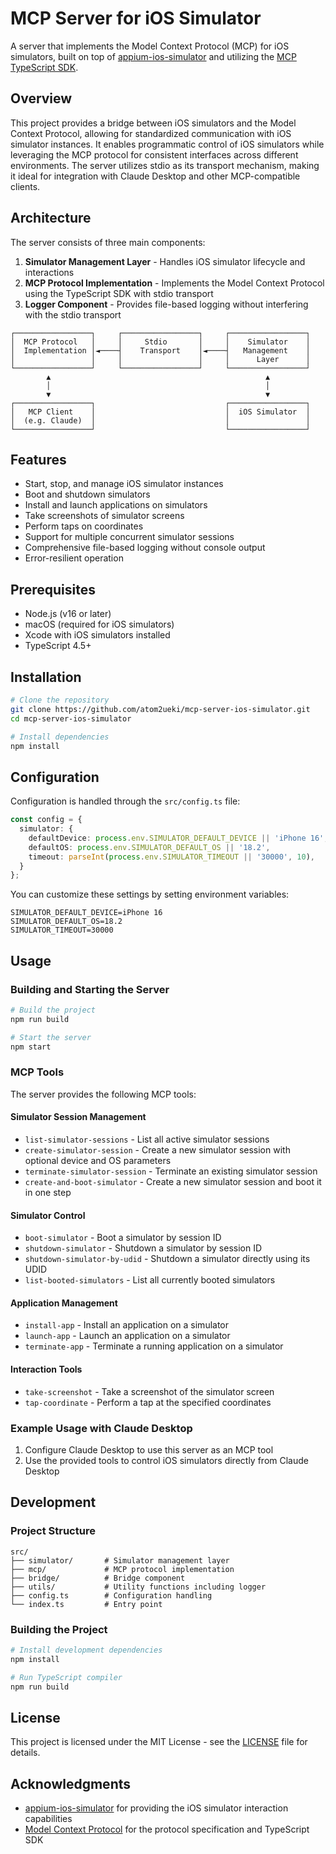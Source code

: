 # MCP Server for iOS Simulator

A server that implements the Model Context Protocol (MCP) for iOS simulators, built on top of [appium-ios-simulator](https://github.com/appium/appium-ios-simulator) and utilizing the [MCP TypeScript SDK](https://github.com/modelcontextprotocol/typescript-sdk).

## Overview

This project provides a bridge between iOS simulators and the Model Context Protocol, allowing for standardized communication with iOS simulator instances. It enables programmatic control of iOS simulators while leveraging the MCP protocol for consistent interfaces across different environments. The server utilizes stdio as its transport mechanism, making it ideal for integration with Claude Desktop and other MCP-compatible clients.

## Architecture

The server consists of three main components:

1. **Simulator Management Layer** - Handles iOS simulator lifecycle and interactions
2. **MCP Protocol Implementation** - Implements the Model Context Protocol using the TypeScript SDK with stdio transport
3. **Logger Component** - Provides file-based logging without interfering with the stdio transport

```
┌─────────────────┐     ┌─────────────────┐     ┌─────────────────┐
│  MCP Protocol   │     │     Stdio       │     │    Simulator    │
│  Implementation │◄────┤    Transport    │◄────┤   Management    │
│                 │     │                 │     │      Layer      │
└─────────────────┘     └─────────────────┘     └─────────────────┘
        ▲                                                ▲
        │                                                │
        ▼                                                ▼
┌─────────────────┐                             ┌─────────────────┐
│   MCP Client    │                             │  iOS Simulator  │
│  (e.g. Claude)  │                             │                 │
└─────────────────┘                             └─────────────────┘
```

## Features

- Start, stop, and manage iOS simulator instances
- Boot and shutdown simulators
- Install and launch applications on simulators
- Take screenshots of simulator screens
- Perform taps on coordinates
- Support for multiple concurrent simulator sessions
- Comprehensive file-based logging without console output
- Error-resilient operation

## Prerequisites

- Node.js (v16 or later)
- macOS (required for iOS simulators)
- Xcode with iOS simulators installed
- TypeScript 4.5+

## Installation

```bash
# Clone the repository
git clone https://github.com/atom2ueki/mcp-server-ios-simulator.git
cd mcp-server-ios-simulator

# Install dependencies
npm install
```

## Configuration

Configuration is handled through the `src/config.ts` file:

```typescript
const config = {
  simulator: {
    defaultDevice: process.env.SIMULATOR_DEFAULT_DEVICE || 'iPhone 16',
    defaultOS: process.env.SIMULATOR_DEFAULT_OS || '18.2',
    timeout: parseInt(process.env.SIMULATOR_TIMEOUT || '30000', 10),
  }
};
```

You can customize these settings by setting environment variables:

```
SIMULATOR_DEFAULT_DEVICE=iPhone 16
SIMULATOR_DEFAULT_OS=18.2
SIMULATOR_TIMEOUT=30000
```

## Usage

### Building and Starting the Server

```bash
# Build the project
npm run build

# Start the server
npm start
```

### MCP Tools

The server provides the following MCP tools:

#### Simulator Session Management
- `list-simulator-sessions` - List all active simulator sessions
- `create-simulator-session` - Create a new simulator session with optional device and OS parameters
- `terminate-simulator-session` - Terminate an existing simulator session
- `create-and-boot-simulator` - Create a new simulator session and boot it in one step

#### Simulator Control
- `boot-simulator` - Boot a simulator by session ID
- `shutdown-simulator` - Shutdown a simulator by session ID
- `shutdown-simulator-by-udid` - Shutdown a simulator directly using its UDID
- `list-booted-simulators` - List all currently booted simulators

#### Application Management
- `install-app` - Install an application on a simulator
- `launch-app` - Launch an application on a simulator
- `terminate-app` - Terminate a running application on a simulator

#### Interaction Tools
- `take-screenshot` - Take a screenshot of the simulator screen
- `tap-coordinate` - Perform a tap at the specified coordinates

### Example Usage with Claude Desktop

1. Configure Claude Desktop to use this server as an MCP tool
2. Use the provided tools to control iOS simulators directly from Claude Desktop

## Development

### Project Structure

```
src/
├── simulator/       # Simulator management layer
├── mcp/             # MCP protocol implementation
├── bridge/          # Bridge component
├── utils/           # Utility functions including logger
├── config.ts        # Configuration handling
└── index.ts         # Entry point
```

### Building the Project

```bash
# Install development dependencies
npm install

# Run TypeScript compiler
npm run build
```

## License

This project is licensed under the MIT License - see the [LICENSE](LICENSE) file for details.

## Acknowledgments

- [appium-ios-simulator](https://github.com/appium/appium-ios-simulator) for providing the iOS simulator interaction capabilities
- [Model Context Protocol](https://github.com/modelcontextprotocol/typescript-sdk) for the protocol specification and TypeScript SDK